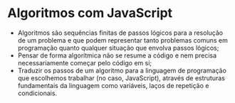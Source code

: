 # Algoritmos com JavaScript

- Algoritmos são sequências finitas de passos lógicos para a resolução de um problema e que podem representar tanto problemas comuns em programação quanto qualquer situação que envolva passos lógicos;
- Pensar de forma algorítmica não se resume a código e nem precisa necessariamente começar pelo código em si;
- Traduzir os passos de um algoritmo para a linguagem de programação que escolhemos trabalhar (no caso, JavaScript), através de estruturas fundamentais da linguagem como variáveis, laços de repetição e condicionais.